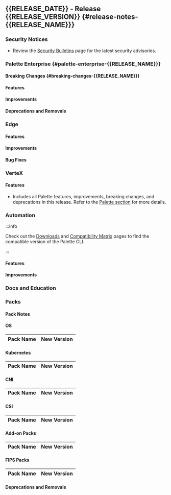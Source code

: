 ## {{RELEASE_DATE}} - Release {{RELEASE_VERSION}} {#release-notes-{{RELEASE_NAME}}}

### Security Notices

- Review the [Security Bulletins](../security-bulletins/reports/reports.mdx) page for the latest security advisories.

### Palette Enterprise {#palette-enterprise-{{RELEASE_NAME}}}

#### Breaking Changes {#breaking-changes-{{RELEASE_NAME}}}

#### Features

#### Improvements

#### Deprecations and Removals

### Edge

#### Features

#### Improvements

#### Bug Fixes

### VerteX

#### Features

- Includes all Palette features, improvements, breaking changes, and deprecations in this release. Refer to the [Palette section](#palette-enterprise-{{RELEASE_NAME}}) for more details.

### Automation

:::info

Check out the [Downloads](../spectro-downloads.md) and [Compatibility Matrix](../component.md) pages to find the compatible version of the Palette CLI.

:::

#### Features

#### Improvements

### Docs and Education

### Packs

#### Pack Notes

#### OS

| Pack Name | New Version |
| --------- | ----------- |

#### Kubernetes

| Pack Name | New Version |
| --------- | ----------- |

#### CNI

| Pack Name | New Version |
| --------- | ----------- |

#### CSI

| Pack Name | New Version |
| --------- | ----------- |

#### Add-on Packs

| Pack Name | New Version |
| --------- | ----------- |

#### FIPS Packs

| Pack Name | New Version |
| --------- | ----------- |

#### Deprecations and Removals

